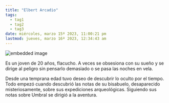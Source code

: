 ```yaml
---
title: "Elbert Arcadio"
tags:
  - tag1
  - tag2
  - tag3
date: miércoles, marzo 15º 2023, 11:00:21 pm
lastmod: jueves, marzo 16º 2023, 12:34:43 am
---
```


![embedded image](https://assets.legendkeeper.com/10f2efb8-af6c-4bdd-9dc7-65c6a3c7f143.png "Attachment")

Es un joven de 20 años, flacucho. A veces se obsesiona con su sueño y se dirige al peligro sin pensarlo demasiado o se pasa las noches en vela.

Desde una temprana edad tuvo deseo de descubrir lo oculto por el tiempo. Todo empezó cuando descubrió las notas de su bisabuelo, desaparecido misteriosamente, sobre sus expediciones arqueológicas. Siguiendo sus notas sobre Umbral se dirigió a la aventura.